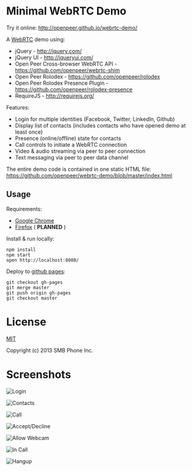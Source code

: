Minimal WebRTC Demo
===================

Try it online: http://openpeer.github.io/webrtc-demo/

A [WebRTC](http://dev.w3.org/2011/webrtc/editor/webrtc.html) demo using:

  * jQuery - http://jquery.com/
  * jQuery UI - http://jqueryui.com/
  * Open Peer Cross-browser WebRTC API - https://github.com/openpeer/webrtc-shim
  * Open Peer Rolodex - https://github.com/openpeer/rolodex
  * Open Peer Rolodex Presence Plugin - https://github.com/openpeer/rolodex-presence
  * RequireJS - http://requirejs.org/

Features:

  * Login for multiple identities (Facebook, Twitter, LinkedIn, Github)
  * Display list of contacts (includes contacts who have opened demo at least once)
  * Presence (online/offline) state for contacts
  * Call controls to initiate a WebRTC connection
  * Video & audio streaming via peer to peer connection
  * Text messaging via peer to peer data channel

The entire demo code is contained in one static HTML file: https://github.com/openpeer/webrtc-demo/blob/master/index.html

Usage
-----

Requirements:

  * [Google Chrome](https://www.google.com/chrome/)
  * [Firefox](http://www.mozilla.org/firefox/) ( **PLANNED** )

Install & run locally:

    npm install
    npm start
    open http://localhost:8080/

Deploy to [github pages](http://pages.github.com/):

    git checkout gh-pages
    git merge master
    git push origin gh-pages
    git checkout master

License
=======

[MIT](http://opensource.org/licenses/MIT)

Copyright (c) 2013 SMB Phone Inc. 

Screenshots
===========

![Login](https://raw.github.com/openpeer/webrtc-demo/master/screenshots/login.png)

![Contacts](https://raw.github.com/openpeer/webrtc-demo/master/screenshots/contacts.png)

![Call](https://raw.github.com/openpeer/webrtc-demo/master/screenshots/call.png)

![Accept/Decline](https://raw.github.com/openpeer/webrtc-demo/master/screenshots/accept-decline.png)

![Allow Webcam](https://raw.github.com/openpeer/webrtc-demo/master/screenshots/allow-webcam.png)

![In Call](https://raw.github.com/openpeer/webrtc-demo/master/screenshots/in-call.png)

![Hangup](https://raw.github.com/openpeer/webrtc-demo/master/screenshots/hangup.png)
